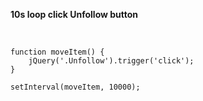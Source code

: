**10s loop click Unfollow button**

<br>

```
function moveItem() {
    jQuery('.Unfollow').trigger('click');
}

setInterval(moveItem, 10000);
```
